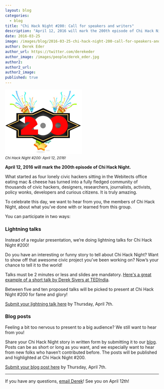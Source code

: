 ```yaml
---
layout: blog
categories: 
  - blog
title: "Chi Hack Night #200: Call for speakers and writers"
description: "April 12, 2016 will mark the 200th episode of Chi Hack Night. To celebrate this day, we want to hear from you, the members of Chi Hack Night, about what you’ve done with or learned from this group. You can participate in two ways: by doing a lightning talk or writing a blog post."
date: 2016-03-25
image: /images/blog/2016-03-25-chi-hack-night-200-call-for-speakers-and-writers/200.jpg
author: Derek Eder
author_url: https://twitter.com/derekeder
author_image: /images/people/derek_eder.jpg
author2: 
author2_url: 
author2_image: 
published: true
---
```


<p class="text-center"><img src="/images/blog/2016-03-25-chi-hack-night-200-call-for-speakers-and-writers/200.jpg" alt="Chi Hack Night #200: April 12, 2016!" class="img-thumbnail" style='width: 50%;' /><br />

<small>
    <em>Chi Hack Night #200: April 12, 2016!</em>
</small>
</p>

**April 12, 2016 will mark the 200th episode of Chi Hack Night.**

What started as four lonely civic hackers sitting in the Webitects office eating mac & cheese has turned into a fully fledged community of thousands of civic hackers, designers, researchers, journalists, activists, policy wonks, developers and curious citizens. It is truly amazing.

To celebrate this day, we want to hear from you, the members of Chi Hack Night, about what you’ve done with or learned from this group. 

You can participate in two ways:

### <i class='fa fa-bolt'></i> Lightning talks

Instead of a regular presentation, we’re doing lightning talks for Chi Hack Night #200!

Do you have an interesting or funny story to tell about Chi Hack Night? Want to show off that awesome civic project you’ve been working on? Now’s your chance to tell it to the world! 

Talks must be 2 minutes or less and slides are mandatory. [Here's a great example of a short talk by Derek Sivers at TEDIndia](http://www.ted.com/talks/derek_sivers_weird_or_just_different).

Between five and ten proposed talks will be picked to present at Chi Hack Night #200 for fame and glory!

[Submit your lightning talk here](https://docs.google.com/forms/d/1dQLfSn25lcPFU8MVeoauMoHklDnkWAcqzSnFbOw8m_E/viewform) by Thursday, April 7th.

### <i class='fa fa-pencil'></i> Blog posts

Feeling a bit too nervous to present to a big audience? We still want to hear from you! 

Share your Chi Hack Night story in written form by submitting it to our [blog](http://chihacknight.org/blog/). Posts can be as short or long as you want, and we especially want to hear from new folks who haven’t contributed before. The posts will be published and highlighted at Chi Hack Night #200.

[Submit your blog post here](https://docs.google.com/forms/d/1p1Ml3rFSMYAgyU7Ue61_N-Gyx2VccuUrKizSntwLNu0/viewform) by Thursday, April 7th.

---

If you have any questions, [email Derek](mailto:derek@derekeder.com)! See you on April 12th!

